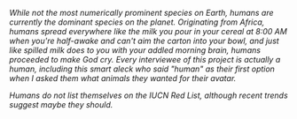 *While not the most numerically prominent species on Earth, humans are currently the dominant species on the planet. Originating from Africa, humans spread everywhere like the milk you pour in your cereal at 8:00 AM when you're half-awake and can't aim the carton into your bowl, and just like spilled milk does to you with your addled morning brain, humans proceeded to make God cry. Every interviewee of this project is actually a human, including this smart aleck who said "human" as their first option when I asked them what animals they wanted for their avatar.*

*Humans do not list themselves on the IUCN Red List, although recent trends suggest maybe they should.*
